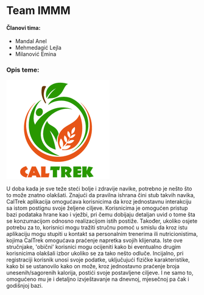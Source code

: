 # Team IMMM

#### Članovi tima:
  - Mandal Anel
  - Mehmedagić Lejla
  - Milanović Emina

### Opis teme:

![alt text](https://github.com/ooad-2018-2019/Grupa7-EnviromentFriendly/blob/master/Resources/AppLogo.png)

U doba kada je sve teže steći bolje i zdravije navike, potrebno je nešto što to može znatno olakšati. Znajući da pravilna ishrana čini stub takvih navika, CalTrek aplikacija omogućava korisnicima da kroz jednostavnu interakciju sa istom postignu svoje željene ciljeve. Korisnicima je omogućen pristup bazi podataka hrane kao i vježbi, pri čemu dobijaju detaljan uvid o tome šta se konzumacijom odnosno realizacijom istih postiže. Također, ukoliko osjete potrebu za to, korisnici mogu tražiti stručnu pomoć u smislu da kroz istu aplikaciju mogu stupiti u kontakt sa personalnim trenerima ili nutricionistima, kojima CalTrek omogućava praćenje napretka svojih klijenata. Iste ove stručnjake, 'obični' korisnici mogu ocijeniti kako bi eventualno drugim korisnicima olakšali izbor ukoliko se za tako nešto odluče. Incijalno, pri registraciji korisnik unosi svoje podatke, uključujući fizičke karakteristike, kako bi se ustanovilo kako on može, kroz jednostavno praćenje broja unesenih/sagorenih kalorija, postići svoje postavljene ciljeve. I ne samo to, omogućeno mu je i detaljno izvještavanje na dnevnoj, mjesečnoj pa čak i godišnjoj bazi.

